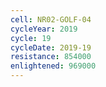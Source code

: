 ```yaml
---
cell: NR02-GOLF-04
cycleYear: 2019
cycle: 19
cycleDate: 2019-19
resistance: 854000
enlightened: 969000
---
```

